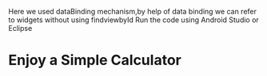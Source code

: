 Here we used dataBinding mechanism,by help of data binding we can refer to widgets without using findviewbyId
Run the code using Android Studio or Eclipse
# Enjoy a Simple Calculator
